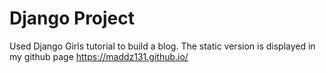 # Django Project
Used Django Girls tutorial to build a blog. The static version is displayed in my github page https://maddz131.github.io/
